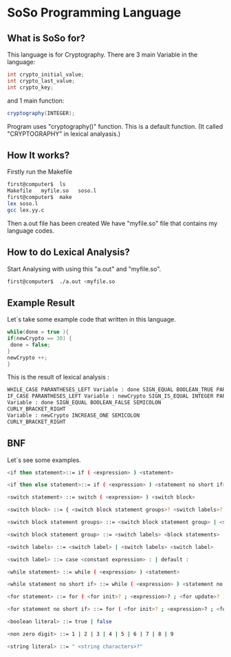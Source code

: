 #  SoSo  Programming Language 

## What is SoSo for?
This language is for Cryptography. 
There are 3 main Variable in the language:
```java
int crypto_initial_value;
int crypto_last_value;
int crypto_key;
```
and 1 main function:
```java
cryptography(INTEGER);
```
Program uses "cryptography()" function. This is a default function. (It called "CRYPTOGRAPHY" in lexical analyasis.)

## How It works?
Firstly run the Makefile
```bash
first@computer$  ls
Makefile   myfile.so   soso.l
first@computer$  make
lex soso.l
gcc lex.yy.c
```

Then a.out file has been created
We have "myfile.so" file that contains my language codes.

## How to do Lexical Analysis?
Start Analysing with using this "a.out" and "myfile.so".

```bash
first@computer$  ./a.out <myfile.so
```

## Example Result
Let`s take some example code that written in this language.

```java
while(done = true ){
if(newCrypto == 30) {
 done = false;
}
newCrypto ++;
}
```

This is the result of lexical analysis : 

```bash
WHILE_CASE PARANTHESES_LEFT Variable : done SIGN_EQUAL BOOLEAN_TRUE PARANTHESES_RIGHT CURLY_BRACKET_LEFT
IF_CASE PARANTHESES_LEFT Variable : newCrypto SIGN_IS_EQUAL INTEGER PARANTHESES_RIGHT CURLY_BRACKET_LEFT
Variable : done SIGN_EQUAL BOOLEAN_FALSE SEMICOLON
CURLY_BRACKET_RIGHT
Variable : newCrypto INCREASE_ONE SEMICOLON
CURLY_BRACKET_RIGHT
```

## BNF
Let`s see some examples.

```bash
<if then statement>::= if ( <expression> ) <statement>

<if then else statement>::= if ( <expression> ) <statement no short if> else <statement>

<switch statement> ::= switch ( <expression> ) <switch block>

<switch block> ::= { <switch block statement groups>? <switch labels>? }

<switch block statement groups> ::= <switch block statement group> | <switch block statement groups> <switch block statement group>

<switch block statement group> ::= <switch labels> <block statements>

<switch labels> ::= <switch label> | <switch labels> <switch label>

<switch label> ::= case <constant expression> : | default :

<while statement> ::= while ( <expression> ) <statement>

<while statement no short if> ::= while ( <expression> ) <statement no short if>.

<for statement> ::= for ( <for init>? ; <expression>? ; <for update>? ) <statement>

<for statement no short if> ::= for ( <for init>? ; <expression>? ; <for update>? ) <statement no short if>

<boolean literal> ::= true | false

<non zero digit> ::= 1 | 2 | 3 | 4 | 5 | 6 | 7 | 8 | 9

<string literal> ::= " <string characters>?"
```



